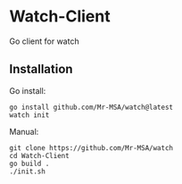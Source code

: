 # Watch-Client
Go client for watch

## Installation
Go install:
```
go install github.com/Mr-MSA/watch@latest
watch init
```
Manual:
```
git clone https://github.com/Mr-MSA/watch
cd Watch-Client
go build .
./init.sh

```
